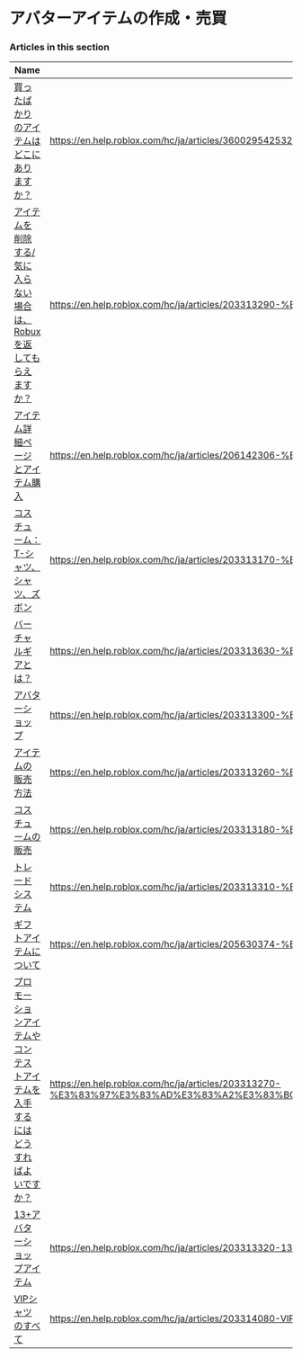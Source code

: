 # アバターアイテムの作成・売買  
### Articles in this section
Name|URL
-|-
[買ったばかりのアイテムはどこにありますか？](./買ったばかりのアイテムはどこにありますか？.html) |https://en.help.roblox.com/hc/ja/articles/360029542532-%E8%B2%B7%E3%81%A3%E3%81%9F%E3%81%B0%E3%81%8B%E3%82%8A%E3%81%AE%E3%82%A2%E3%82%A4%E3%83%86%E3%83%A0%E3%81%AF%E3%81%A9%E3%81%93%E3%81%AB%E3%81%82%E3%82%8A%E3%81%BE%E3%81%99%E3%81%8B-
[アイテムを削除する/気に入らない場合は、Robuxを返してもらえますか？](./アイテムを削除する-気に入らない場合は、Robuxを返してもらえますか？.html) |https://en.help.roblox.com/hc/ja/articles/203313290-%E3%82%A2%E3%82%A4%E3%83%86%E3%83%A0%E3%82%92%E5%89%8A%E9%99%A4%E3%81%99%E3%82%8B-%E6%B0%97%E3%81%AB%E5%85%A5%E3%82%89%E3%81%AA%E3%81%84%E5%A0%B4%E5%90%88%E3%81%AF-Robux%E3%82%92%E8%BF%94%E3%81%97%E3%81%A6%E3%82%82%E3%82%89%E3%81%88%E3%81%BE%E3%81%99%E3%81%8B-
[アイテム詳細ページとアイテム購入](./アイテム詳細ページとアイテム購入.html) |https://en.help.roblox.com/hc/ja/articles/206142306-%E3%82%A2%E3%82%A4%E3%83%86%E3%83%A0%E8%A9%B3%E7%B4%B0%E3%83%9A%E3%83%BC%E3%82%B8%E3%81%A8%E3%82%A2%E3%82%A4%E3%83%86%E3%83%A0%E8%B3%BC%E5%85%A5
[コスチューム：T-シャツ、シャツ、ズボン](./コスチューム：T-シャツ、シャツ、ズボン.html) |https://en.help.roblox.com/hc/ja/articles/203313170-%E3%82%B3%E3%82%B9%E3%83%81%E3%83%A5%E3%83%BC%E3%83%A0-T-%E3%82%B7%E3%83%A3%E3%83%84-%E3%82%B7%E3%83%A3%E3%83%84-%E3%82%BA%E3%83%9C%E3%83%B3
[バーチャルギアとは？](./バーチャルギアとは？.html) |https://en.help.roblox.com/hc/ja/articles/203313630-%E3%83%90%E3%83%BC%E3%83%81%E3%83%A3%E3%83%AB%E3%82%AE%E3%82%A2%E3%81%A8%E3%81%AF-
[アバターショップ](./アバターショップ.html) |https://en.help.roblox.com/hc/ja/articles/203313300-%E3%82%A2%E3%83%90%E3%82%BF%E3%83%BC%E3%82%B7%E3%83%A7%E3%83%83%E3%83%97
[アイテムの販売方法](./アイテムの販売方法.html) |https://en.help.roblox.com/hc/ja/articles/203313260-%E3%82%A2%E3%82%A4%E3%83%86%E3%83%A0%E3%81%AE%E8%B2%A9%E5%A3%B2%E6%96%B9%E6%B3%95
[コスチュームの販売](./コスチュームの販売.html) |https://en.help.roblox.com/hc/ja/articles/203313180-%E3%82%B3%E3%82%B9%E3%83%81%E3%83%A5%E3%83%BC%E3%83%A0%E3%81%AE%E8%B2%A9%E5%A3%B2
[トレードシステム](./トレードシステム.html) |https://en.help.roblox.com/hc/ja/articles/203313310-%E3%83%88%E3%83%AC%E3%83%BC%E3%83%89%E3%82%B7%E3%82%B9%E3%83%86%E3%83%A0
[ギフトアイテムについて](./ギフトアイテムについて.html) |https://en.help.roblox.com/hc/ja/articles/205630374-%E3%82%AE%E3%83%95%E3%83%88%E3%82%A2%E3%82%A4%E3%83%86%E3%83%A0%E3%81%AB%E3%81%A4%E3%81%84%E3%81%A6
[プロモーションアイテムやコンテストアイテムを入手するにはどうすればよいですか？](./プロモーションアイテムやコンテストアイテムを入手するにはどうすればよいですか？.html) |https://en.help.roblox.com/hc/ja/articles/203313270-%E3%83%97%E3%83%AD%E3%83%A2%E3%83%BC%E3%82%B7%E3%83%A7%E3%83%B3%E3%82%A2%E3%82%A4%E3%83%86%E3%83%A0%E3%82%84%E3%82%B3%E3%83%B3%E3%83%86%E3%82%B9%E3%83%88%E3%82%A2%E3%82%A4%E3%83%86%E3%83%A0%E3%82%92%E5%85%A5%E6%89%8B%E3%81%99%E3%82%8B%E3%81%AB%E3%81%AF%E3%81%A9%E3%81%86%E3%81%99%E3%82%8C%E3%81%B0%E3%82%88%E3%81%84%E3%81%A7%E3%81%99%E3%81%8B-
[13+アバターショップアイテム](./13+アバターショップアイテム.html) |https://en.help.roblox.com/hc/ja/articles/203313320-13-%E3%82%A2%E3%83%90%E3%82%BF%E3%83%BC%E3%82%B7%E3%83%A7%E3%83%83%E3%83%97%E3%82%A2%E3%82%A4%E3%83%86%E3%83%A0
[VIPシャツのすべて](./VIPシャツのすべて.html) |https://en.help.roblox.com/hc/ja/articles/203314080-VIP%E3%82%B7%E3%83%A3%E3%83%84%E3%81%AE%E3%81%99%E3%81%B9%E3%81%A6
